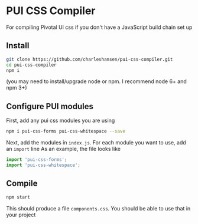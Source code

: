 # PUI CSS Compiler

For compiling Pivotal UI css if you don't have a JavaScript build chain set up

## Install
```sh
git clone https://github.com/charleshansen/pui-css-compiler.git
cd pui-css-compiler
npm i
```

(you may need to install/upgrade node or npm. I recommend node 6+ and npm 3+)

## Configure PUI modules

First, add any pui css modules you are using
```sh
npm i pui-css-forms pui-css-whitespace --save
```
Next, add the modules in `index.js`. For each module you want to use, add an `import` line
As an example, the file looks like
```js
import 'pui-css-forms';
import 'pui-css-whitespace';
```
## Compile

```sh
npm start
```

This should produce a file `components.css`. You should be able to use that in your project
